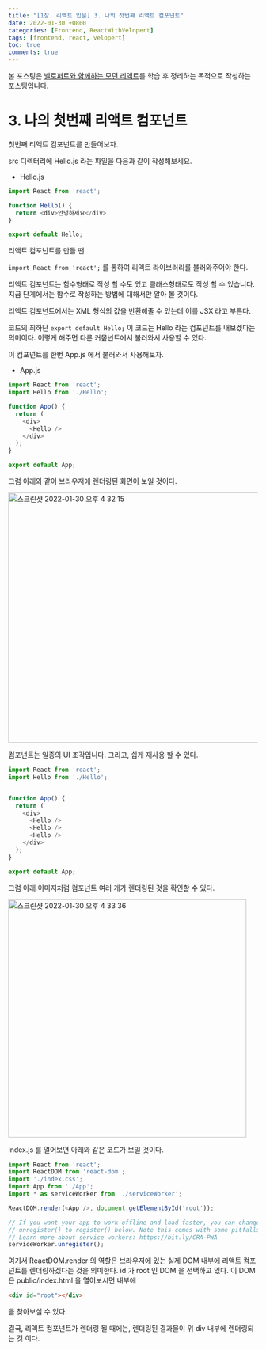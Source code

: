 ```yaml
---
title: "[1장. 리액트 입문] 3. 나의 첫번째 리액트 컴포넌트"
date: 2022-01-30 +0800
categories: [Frontend, ReactWithVelopert]
tags: [frontend, react, velopert]
toc: true
comments: true
---
```


본 포스팅은 [벨로퍼트와 함께하는 모던 리액트](https://react.vlpt.us/)를 학습 후 정리하는 목적으로 작성하는 포스팅입니다.

# 3. 나의 첫번째 리액트 컴포넌트
첫번째 리액트 컴포넌트를 만들어보자.

src 디렉터리에 Hello.js 라는 파일을 다음과 같이 작성해보세요.

- Hello.js

```javascript
import React from 'react';

function Hello() {
  return <div>안녕하세요</div>
}

export default Hello;
```

리액트 컴포넌트를 만들 땐

`import React from 'react';`
를 통하여 리액트 라이브러리를 불러와주어야 한다.

리액트 컴포넌트는 함수형태로 작성 할 수도 있고 클래스형태로도 작성 할 수 있습니다. 지금 단계에서는 함수로 작성하는 방법에 대해서만 알아 볼 것이다.

리액트 컴포넌트에서는 XML 형식의 값을 반환해줄 수 있는데 이를 JSX 라고 부른다.

코드의 최하단 `export default Hello;` 이 코드는 Hello 라는 컴포넌트를 내보겠다는 의미이다. 이렇게 해주면 다른 커뫂넌트에서 불러와서 사용할 수 있다.

이 컴포넌트를 한번 App.js 에서 불러와서 사용해보자.

- App.js

```javascript
import React from 'react';
import Hello from './Hello';

function App() {
  return (
    <div>
      <Hello />
    </div>
  );
}

export default App;
```

그럼 아래와 같이 브라우저에 렌더링된 화면이 보일 것이다.

<img width="505" alt="스크린샷 2022-01-30 오후 4 32 15" src="https://user-images.githubusercontent.com/44339530/151690866-0c9c7a5b-e14c-494e-bcae-d8474df59884.png">

컴포넌트는 일종의 UI 조각입니다. 그리고, 쉽게 재사용 할 수 있다.

```javascript
import React from 'react';
import Hello from './Hello';


function App() {
  return (
    <div>
      <Hello />
      <Hello />
      <Hello />
    </div>
  );
}

export default App;
```

그럼 아래 이미지처럼 컴포넌트 여러 개가 렌더링된 것을 확인할 수 있다.

<img width="481" alt="스크린샷 2022-01-30 오후 4 33 36" src="https://user-images.githubusercontent.com/44339530/151690891-2dd7cb13-13f7-45e3-bd2c-41907378d241.png">

index.js 를 열어보면 아래와 같은 코드가 보일 것이다.

```javascript
import React from 'react';
import ReactDOM from 'react-dom';
import './index.css';
import App from './App';
import * as serviceWorker from './serviceWorker';

ReactDOM.render(<App />, document.getElementById('root'));

// If you want your app to work offline and load faster, you can change
// unregister() to register() below. Note this comes with some pitfalls.
// Learn more about service workers: https://bit.ly/CRA-PWA
serviceWorker.unregister();
```

여기서 ReactDOM.render 의 역할은 브라우저에 있는 실제 DOM 내부에 리액트 컴포넌트를 렌더링하겠다는 것을 의미한다. id 가 root 인 DOM 을 선택하고 있다. 이 DOM은 public/index.html 을 열어보시면 내부에

```html
<div id="root"></div>
```

을 찾아보실 수 있다.

결국, 리액트 컴포넌트가 렌더링 될 때에는, 렌더링된 결과물이 위 div 내부에 렌더링되는 것 이다.